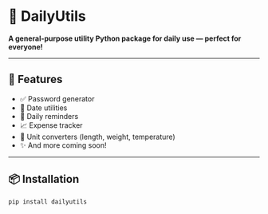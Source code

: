 # 🧰 DailyUtils

**A general-purpose utility Python package for daily use — perfect for everyone!**

---

## 🔧 Features

- ✅ Password generator
- 📅 Date utilities
- 🔔 Daily reminders
- 📈 Expense tracker
- 📐 Unit converters (length, weight, temperature)
- ✨ And more coming soon!

---

## 📦 Installation

```bash
pip install dailyutils
